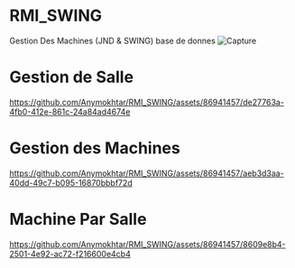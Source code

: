 # RMI_SWING
Gestion Des Machines (JND &amp; SWING)
base de donnes
![Capture](https://github.com/Anymokhtar/RMI_SWING/assets/86941457/b77fed65-2b8c-4b9f-a579-3d4bd9516a75)

# Gestion de Salle


https://github.com/Anymokhtar/RMI_SWING/assets/86941457/de27763a-4fb0-412e-861c-24a84ad4674e

# Gestion des Machines 


https://github.com/Anymokhtar/RMI_SWING/assets/86941457/aeb3d3aa-40dd-49c7-b095-16870bbbf72d

# Machine Par Salle


https://github.com/Anymokhtar/RMI_SWING/assets/86941457/8609e8b4-2501-4e92-ac72-f216600e4cb4

